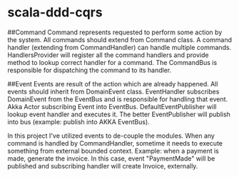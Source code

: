 # scala-ddd-cqrs

##Command
Command represents requested to perform some action by the system. All commands should extend from Command class. A command handler (extending from CommandHandler) can handle multiple commands. HandlersProvider will register all the command handlers and provide method to lookup correct handler for a command. The CommandBus is responsible for dispatching the command to its handler.

##Event
Events are result of the action which are already happened. All events should inherit from DomainEvent class. EventHandler subscribes DomainEvent from the EventBus and is responsible for handling that event. Akka Actor subscribing Event into EventBus. DefaultEventPublisher will lookup event handler and executes it. The better EventPublisher will publish into bus (example: publish into AKKA EventBus).

In this project I've utilized events to de-couple the modules. When any command is handled by CommandHandler, sometime it needs to execute something from external bounded context. Example: when a payment is made, generate the invoice. In this case, event "PaymentMade" will be published and subscribing handler will create Invoice, externally.
